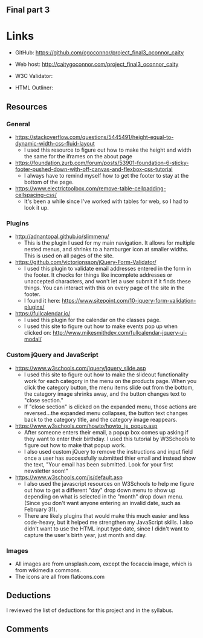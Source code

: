 ## Final part 3

# Links

* GitHub: https://github.com/cgoconnor/project_final3_oconnor_caity

* Web host:
http://caitygoconnor.com/project_final3_oconnor_caity

* W3C Validator:

* HTML Outliner:

## Resources

### General
* https://stackoverflow.com/questions/5445491/height-equal-to-dynamic-width-css-fluid-layout
    * I used this resource to figure out how to make the height and width the same for the iframes on the about page
* https://foundation.zurb.com/forum/posts/53901-foundation-6-sticky-footer-pushed-down-with-off-canvas-and-flexbox-css-tutorial
    * I always have to remind myself how to get the footer to stay at the bottom of the page.
* https://www.electrictoolbox.com/remove-table-cellpadding-cellspacing-css/
    * It's been a while since I've worked with tables for web, so I had to look it up.


### Plugins
* http://adnantopal.github.io/slimmenu/
    * This is the plugin I used for my main navigation. It allows for multiple nested menus, and shrinks to a hamburger icon at smaller widths. This is used on all pages of the site.
* https://github.com/victorjonsson/jQuery-Form-Validator/
    * I used this plugin to validate email addresses entered in the form in the footer. It checks for things like incomplete addresses or unaccepted characters, and won't let a user submit if it finds these things. You can interact with this on every page of the site in the footer.
    * I found it here: https://www.sitepoint.com/10-jquery-form-validation-plugins/
* https://fullcalendar.io/
    * I used this plugin for the calendar on the classes page.
    * I used this site to figure out how to make events pop up when clicked on: http://www.mikesmithdev.com/fullcalendar-jquery-ui-modal/


### Custom jQuery and JavaScript
* https://www.w3schools.com/jquery/jquery_slide.asp
    * I used this site to figure out how to make the slideout functionality work for each category in the menu on the products page. When you click the category button, the menu items slide out from the bottom, the category image shrinks away, and the button changes text to "close section."
    * If "close section" is clicked on the expanded menu, those actions are reversed...the expanded menu collapses, the button text changes back to the category title, and the category image reappears.
* https://www.w3schools.com/howto/howto_js_popup.asp
    * After someone enters their email, a popup box comes up asking if they want to enter their birthday. I used this tutorial by W3Schools to figure out how to make that popup work.
    * I also used custom jQuery to remove the instructions and input field once a user has successfully submitted thier email and instead show the text, "Your email has been submitted. Look for your first newsletter soon!"
* https://www.w3schools.com/js/default.asp
    * I also used the javascript resources on W3Schools to help me figure out how to get a different "day" drop down menu to show up depending on what is selected in the "month" drop down menu. (Since you don't want anyone entering an invalid date, such as February 31).
    * There are likely plugins that would make this much easier and less code-heavy, but it helped me strengthen my JavaScript skills. I also didn't want to use the HTML input type date, since I didn't want to capture the user's birth year, just month and day.

### Images
* All images are from unsplash.com, except the focaccia image, which is from wikimedia commons.
* The icons are all from flaticons.com

## Deductions
I reviewed the list of deductions for this project
and in the syllabus.

## Comments
